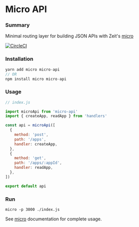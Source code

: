 # Micro API

### Summary

Minimal routing layer for building JSON APIs with Zeit's [micro](https://github.com/zeit/micro)

[![CircleCI](https://circleci.com/gh/possibilities/micro-api.svg?style=svg)](https://circleci.com/gh/possibilities/micro-api)

### Installation

```javascript
yarn add micro micro-api
// OR
npm install micro micro-api
```

### Usage

```javascript
// index.js

import microApi from 'micro-api'
import { createApp, readApp } from 'handlers'

const api = microApi([
  {
    method: 'post',
    path: '/apps',
    handler: createApp,
  },
  {
    method: 'get',
    path: '/apps/:appId',
    handler: readApp,
  },
])

export default api
```

### Run

```
micro -p 3000 ./index.js
```

See [micro](https://github.com/zeit/micro#documentation) documentation for complete usage.
